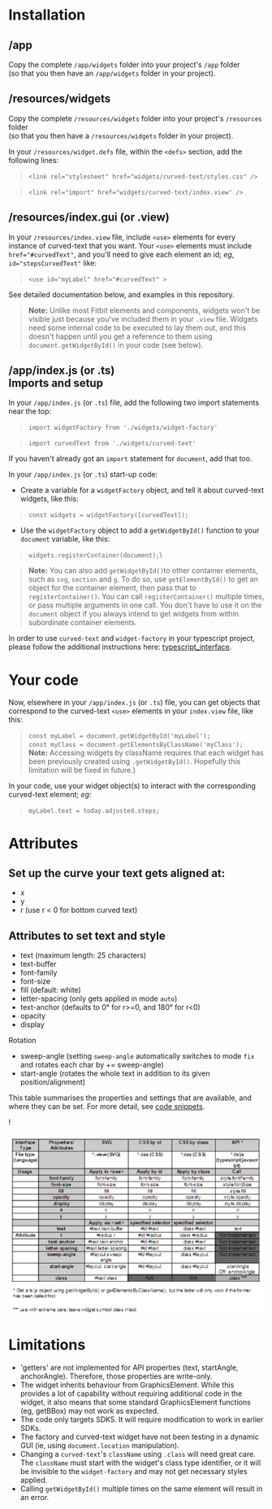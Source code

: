 Installation
=
/app
-
Copy the complete `/app/widgets` folder  into your project's `/app` folder\
 (so that you then have an `/app/widgets` folder in your project).


/resources/widgets
-
Copy the complete `/resources/widgets` folder  into your project's `/resources` folder\
(so that you then have a `/resources/widgets` folder in your project).

In your `/resources/widget.defs` file, within the `<defs>` section, add the following lines:

>`<link rel="stylesheet" href="widgets/curved-text/styles.css" />`

>`<link rel="import" href="widgets/curved-text/index.view" />`

/resources/index.gui (or .view)
-
In your `/resources/index.view` file, include `<use>` elements for every instance of curved-text that you want. Your `<use>` elements must include `href="#curvedText"`, and you'll need to give each element an id; *eg*, `id="stepsCurvedText"` like:
  >`<use id="myLabel" href="#curvedText" >`

See detailed documentation below, and examples in this repository.

>**Note:** Unlike most Fitbit elements and components, widgets won't be visible just because you've included them in your `.view` file. Widgets need some internal code to be executed to lay them out, and this doesn't happen until you get a reference to them using `document.getWidgetById()` in your code (see below).

/app/index.js (or .ts)\
Imports and setup
-
In your `/app/index.js` (or `.ts`) file, add the following two import statements near the top:
> `import widgetFactory from './widgets/widget-factory'`

> `import curvedText from './widgets/curved-text'`

If you haven't already got an `import` statement for `document`, add that too.

In your `/app/index.js` (or `.ts`) start-up code:

* Create a variable for a `widgetFactory` object, and tell it about curved-text widgets, like this:
> `const widgets = widgetFactory([curvedText]);`

* Use the ```widgetFactory``` object to add a `getWidgetById()` function to your `document` variable, like this:
> `widgets.registerContainer(document);`\

>**Note:** You can also add `getWidgetById()`to other container elements, such as `svg`, `section` and `g`. To do so, use `getElementById()` to get an object for the container element, then pass that to `registerContainer()`. You can call `registerContainer()` multiple times, or pass multiple arguments in one call. You don't have to use it on the `document` object if you always intend to get widgets from within subordinate container elements.

In order to use `curved-text` and `widget-factory` in your typescript project, please follow the additional instructions here: [typescript_interface](typescript.md).

Your code
=
Now, elsewhere in your `/app/index.js` (or `.ts`) file, you can get objects that correspond to the curved-text `<use>` elements in your `index.view` file, like this:
>`const myLabel = document.getWidgetById('myLabel');`\
>`const myClass = document.getElementsByClassName('myClass');`\
>**Note:** Accessing widgets by className requires that each widget has been previously created using `.getWidgetById()`. Hopefully this limitation will be fixed in future.)

In your code, use your widget object(s) to interact with the corresponding curved-text element; *eg*:

> `myLabel.text = today.adjusted.steps;`

Attributes
=
Set up the curve your text gets aligned at:
 -
 * x
 * y
 * r (use r < 0 for bottom curved text)

 Attributes to set text and style
 -
 * text (maximum length: 25 characters)
 * text-buffer
 * font-family
 * font-size
 * fill (default: white)
 * letter-spacing (only gets applied in mode `auto`)
 * text-anchor (defaults to 0° for r>=0, and 180° for r<0)
 * opacity
 * display

 Rotation
 * sweep-angle (setting `sweep-angle` automatically switches to mode `fix` and rotates each char by += sweep-angle)
 * start-angle (rotates the whole text in addition to its given position/alignment)

This table summarises the properties and settings that are available, and where they can be set. For more detail, see [code snippets](snippets.md).

!<div align="center">![set/call](interface_table.png)</div>

Limitations
=
* 'getters' are not implemented for API properties (text, startAngle, anchorAngle). Therefore, those properties are write-only.
* The widget inherits behaviour from GraphicsElement. While this provides a lot of capability without requiring additional code in the widget, it also means that some standard GraphicsElement functions (eg, getBBox) may not work as expected.
* The code only targets SDK5. It will require modification to work in earlier SDKs.
* The factory and curved-text widget have not been testing in a dynamic GUI (ie, using `document.location` manipulation).
* Changing a `curved-text`'s `className` using `.class` will need great care. The `className` must start with the widget's class type identifier, or it will be invisible to the `widget-factory` and may not get necessary styles applied.
* Calling `getWidgetById()` multiple times on the same element will result in an error.